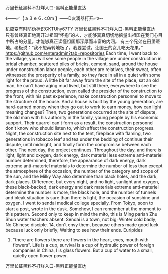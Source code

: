 万里长征黑料不打烊入口-黑料正能量直达

《——✅【ａ３ｅ６. cOm 】——D友澜器打开✅》--

机应变有时防伪标识GKTUhy67TY
万里长征黑料不打烊入口-黑料正能量直达　　只有曾经真正地离开过祖国“怀抱”的人，才能够真真切切地掂量出祖国在我们心目中所占的分量。才能够真正读懂祖国那深厚而丰富的内涵。
有三个兄弟在田里砸地。老板说：“我不想再转地板了。我要尝试，让国王的女儿吃无花果。”
https://github.com/enteradmin?tab=repositories
Each time, I went back to the village, you will see some people in the village are under construction in bridal chamber, scattered piles of bricks, cement, sand, around the house under construction labor people, each other are relatives, their sweat, often witnessed the prosperity of a family, so they face in all in a quiet with some light for the proud.
A little bit far away from the site of the place, sat an old man, he can't have aging mud lived, but still there, everywhere to see the progress of the construction, even called the presider of the construction to the front, with his past experience, make construction personnel to move to the structure of the house.
And a house is built by the young generation, are hard-earned money when they go out to work to earn money, how can light meaning changes?
Then, two generations occurred at the site of dispute, the old man with his authority in the family, young people by his economic support.
Their quarrel can't form as a result, the construction personnel don't know who should listen to, which affect the construction progress.
Night, the construction site next to the tent, fireplace with flaming, two generations in tobacco leaf and tea under the bedding of continue their dispute, until midnight, and finally form the compromise between each other.
The next day, the project continues.
Throughout the day, and there is light, light and oxygen, dark energy, dark material less extreme anti-materiel number determined, therefore, the appearance of dark energy, dark extreme anti-materiel materials to determine the number of less than except the atmosphere of the occasion, the number of the category and scope of the sun, and the Milky Way also determine than black holes, and the dark, dark places.
Difference, but every night, and no light, sunlight and oxygen, these black-backed, dark energy and dark materials extreme anti-materiel determine the number is more, the black hole, and the number of tunnels and bleak situation is sure than there is light, the occasion of sunshine and oxygen.
I went to sendai medical college specially.
From Tokyo, soon to start a post, wrote in the dusk.
Somehow, I can remember at the moment to this pattern.
Second only to keep in mind the mito, this is Ming pariah Zhu Shun water teachers absent.
Sendai is a town, not big;
Winter cold badly;
No Chinese disciple.
14, don't envy them, because others made good luck because luck only briefly;
Waiting to see how their ends.
Euripides
1. "there are flowers there are flowers in the heart, eyes, mouth with flowers".
Life is a cup, survival is a cup of hydraulic power of foreign companies in China, I is glass flowers.
But a cup of water to a small, quietly open flower power.




万里长征黑料不打烊入口-黑料正能量直达

